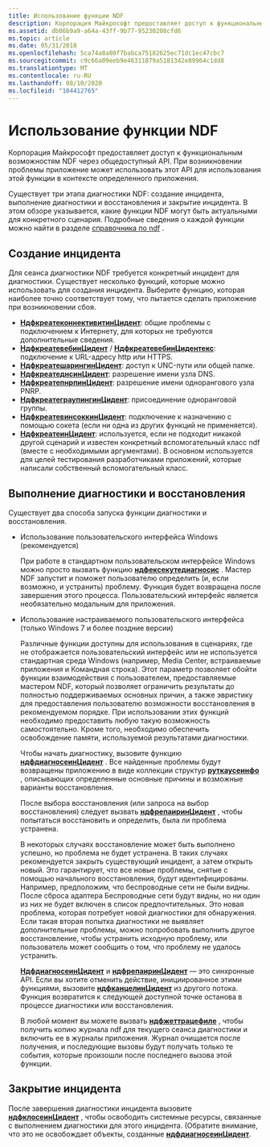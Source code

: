```yaml
---
title: Использование функции NDF
description: Корпорация Майкрософт предоставляет доступ к функциональным возможностям NDF через общедоступный API. При возникновении проблемы приложение может использовать этот API для использования этой функции в контексте определенного приложения.
ms.assetid: db06b9a9-a64a-43ff-9b77-95230208cfd6
ms.topic: article
ms.date: 05/31/2018
ms.openlocfilehash: 5ca74a8a80f7babca75182625ec71dc1ec47cbc7
ms.sourcegitcommit: c9c66a09eeb9e46311879a5181342e89964c1dd8
ms.translationtype: MT
ms.contentlocale: ru-RU
ms.lasthandoff: 08/10/2020
ms.locfileid: "104412765"
---
```

# <a name="using-ndf-functionality"></a>Использование функции NDF

Корпорация Майкрософт предоставляет доступ к функциональным возможностям NDF через общедоступный API. При возникновении проблемы приложение может использовать этот API для использования этой функции в контексте определенного приложения.

Существует три этапа диагностики NDF: создание инцидента, выполнение диагностики и восстановления и закрытие инцидента. В этом обзоре указывается, какие функции NDF могут быть актуальными для конкретного сценария. Подробные сведения о каждой функции можно найти в разделе [справочника по ndf](ndf-reference.md) .

## <a name="creating-an-incident"></a>Создание инцидента

Для сеанса диагностики NDF требуется конкретный инцидент для диагностики. Существует несколько функций, которые можно использовать для создания инцидента. Выберите функцию, которая наиболее точно соответствует тому, что пытается сделать приложение при возникновении сбоя.

-   [**НдфкреатеконнективитинЦидент**](/windows/desktop/api/Ndfapi/nf-ndfapi-ndfcreateconnectivityincident): общие проблемы с подключением к Интернету, для которых не требуются дополнительные сведения.
-   [**НдфкреатевебинЦидент**](/windows/desktop/api/Ndfapi/nf-ndfapi-ndfcreatewebincident) / [**НдфкреатевебинЦидентекс**](/windows/desktop/api/Ndfapi/nf-ndfapi-ndfcreatewebincidentex): подключение к URL-адресу http или HTTPS.
-   [**НдфкреатешарингинЦидент**](/windows/desktop/api/Ndfapi/nf-ndfapi-ndfcreatesharingincident): доступ к UNC-пути или общей папке.
-   [**НдфкреатеднсинЦидент**](/windows/desktop/api/Ndfapi/nf-ndfapi-ndfcreatednsincident): разрешение имени узла DNS.
-   [**НдфкреатепнрпинЦидент**](/windows/desktop/api/Ndfapi/nf-ndfapi-ndfcreatepnrpincident): разрешение имени однорангового узла PNRP.
-   [**НдфкреатеграупингинЦидент**](/windows/desktop/api/Ndfapi/nf-ndfapi-ndfcreategroupingincident): присоединение одноранговой группы.
-   [**НдфкреатевинсоккинЦидент**](/windows/desktop/api/Ndfapi/nf-ndfapi-ndfcreatewinsockincident): подключение к назначению с помощью сокета (если ни одна из других функций не применяется).
-   [**НдфкреатеинЦидент**](/windows/desktop/api/Ndfapi/nf-ndfapi-ndfcreateincident): используется, если не подходит никакой другой сценарий и известен конкретный вспомогательный класс ndf (вместе с необходимыми аргументами). В основном используется для целей тестирования разработчиками приложений, которые написали собственный вспомогательный класс.

## <a name="running-diagnosis-and-repairs"></a>Выполнение диагностики и восстановления

Существует два способа запуска функции диагностики и восстановления.

-   Использование пользовательского интерфейса Windows (рекомендуется)

    При работе в стандартном пользовательском интерфейсе Windows можно просто вызвать функцию [**ндфексекутедиагносис**](/windows/desktop/api/Ndfapi/nf-ndfapi-ndfexecutediagnosis) . Мастер NDF запустит и поможет пользователю определить (и, если возможно, и устранить) проблему. Функция будет возвращена после завершения этого процесса. Пользовательский интерфейс является необязательно модальным для приложения.

-   Использование настраиваемого пользовательского интерфейса (только Windows 7 и более поздние версии)

    Различные функции доступны для использования в сценариях, где не отображается пользовательский интерфейс или не используется стандартная среда Windows (например, Media Center, встраиваемые приложения и Командная строка). Этот параметр позволяет обойти функции взаимодействия с пользователем, предоставляемые мастером NDF, который позволяет ограничить результаты до полностью поддерживаемых основных причин, а также эвристику для предоставления пользователю возможности восстановления в рекомендуемом порядке. При использовании этих функций необходимо предоставить любую такую возможность самостоятельно. Кроме того, необходимо обеспечить освобождение памяти, используемой результатами диагностики.

    Чтобы начать диагностику, вызовите функцию [**ндфдиагносеинЦидент**](/windows/desktop/api/Ndfapi/nf-ndfapi-ndfdiagnoseincident) . Все найденные проблемы будут возвращены приложению в виде коллекции структур [**руткаусеинфо**](/windows/win32/api/ndattrib/ns-ndattrib-rootcauseinfo) , описывающих определенные основные причины и возможные варианты восстановления.

    После выбора восстановления (или запроса на выбор восстановления) следует вызвать [**ндфрепаиринЦидент**](/windows/desktop/api/Ndfapi/nf-ndfapi-ndfrepairincident) , чтобы попытаться восстановить и определить, была ли проблема устранена.

    В некоторых случаях восстановление может быть выполнено успешно, но проблема не будет устранена. В таких случаях рекомендуется закрыть существующий инцидент, а затем открыть новый. Это гарантирует, что все новые проблемы, снятые с помощью начального восстановления, будут идентифицированы. Например, предположим, что беспроводные сети не были видны. После сброса адаптера Беспроводные сети будут видны, но ни один из них не будет включен в список предпочтительных. Это новая проблема, которая потребует новой диагностики для обнаружения. Если такая вторая попытка диагностики не выявляет дополнительные проблемы, можно попробовать выполнить другое восстановление, чтобы устранить исходную проблему, или пользователь может сообщить о том, что проблему не удалось устранить.

    [**НдфдиагносеинЦидент**](/windows/desktop/api/Ndfapi/nf-ndfapi-ndfdiagnoseincident) и [**ндфрепаиринЦидент**](/windows/desktop/api/Ndfapi/nf-ndfapi-ndfrepairincident) — это синхронные API. Если вы хотите отменить действие, инициированное этими функциями, вызовите [**ндфканцелинЦидент**](/windows/desktop/api/Ndfapi/nf-ndfapi-ndfcancelincident) из другого потока. Функция возвратится к следующей доступной точке останова в процессе диагностики или восстановления.

    В любой момент вы можете вызвать [**ндфжеттрацефиле**](/windows/desktop/api/Ndfapi/nf-ndfapi-ndfgettracefile) , чтобы получить копию журнала ndf для текущего сеанса диагностики и включить ее в журналы приложения. Журнал очищается после получения, и последующие вызовы будут получать только те события, которые произошли после последнего вызова этой функции.

## <a name="closing-an-incident"></a>Закрытие инцидента

После завершения диагностики инцидента вызовите [**ндфклосеинЦидент**](/windows/desktop/api/Ndfapi/nf-ndfapi-ndfcloseincident) , чтобы освободить системные ресурсы, связанные с выполнением диагностики для этого инцидента. (Обратите внимание, что это не освобождает объекты, созданные [**ндфдиагносеинЦидент**](/windows/desktop/api/Ndfapi/nf-ndfapi-ndfdiagnoseincident).
